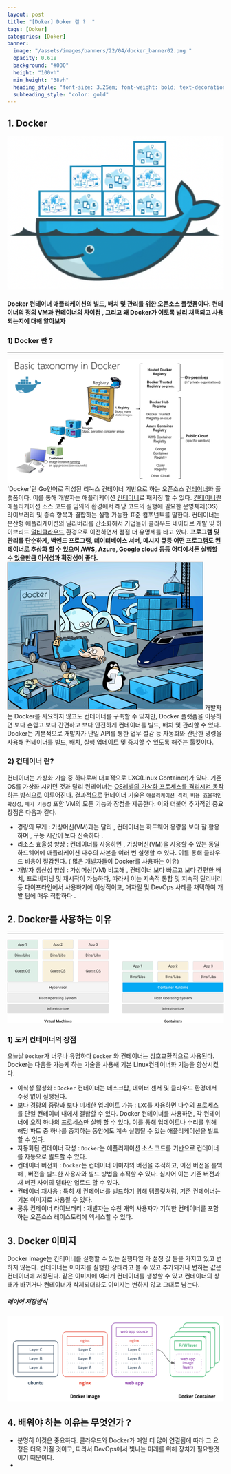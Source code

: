 ```yaml
---
layout: post
title: "[Doker] Doker 란 ?  "
tags: [Doker]
categories: [Doker]
banner:
  image: "/assets/images/banners/22/04/docker_banner02.png "
  opacity: 0.618
  background: "#000"
  height: "100vh"
  min_height: "38vh"
  heading_style: "font-size: 3.25em; font-weight: bold; text-decoration: underline"
  subheading_style: "color: gold"
---
```


## 1. Docker

<img src="/assets/images/img/Gitblog_img/22/04/22/docker_container04.png"/>
<h4>Docker 컨테이너 애플리케이션의 빌드, 배치 및 관리를 위한 오픈소스 플랫폼이다.
컨테이너의 정의 VM과 컨테이너의 차이점 , 그리고 왜 Docker가 이토록 널리 채택되고 사용되는지에 대해 알아보자 </h4>

### 1) Docker 란 ?

---

<img src="/assets/images/img/Gitblog_img/22/04/22/docker_container.png"/>
`Docker`란 Go언어로 작성된 리눅스 컨테이너 기반으로 하는 오픈소스 <U>컨테이너</U>화 플랫폼이다. 이를 통해 개발자는 애플리케이션 <U>컨테이너</U>로 패키징 할 수 있다.  <U>컨테이너란</U> 애플리케이션 소스 코드를 임의의 환경에서 해당 코드의 실행에 필요한 운영체제(OS) 라이브러리 및 종속 항목과 결합하는 실행 가능한 표준 컴포넌트를 말한다. 컨테이너는 분산형 애플리케이션의 딜리버리를 간소화해서 기업들이 클라우드 네이티브
개발 및 하이브리드 <U>멀티클라우드</U> 환경으로 이전하면서 점점 더 유명세를 타고 있다.
<b>프로그램 및 관리를 단순하게, 백엔드 프로그램, 데이터베이스 서버, 메시지 큐등 어떤 프로그램도 컨테이너로 추상화 할 수 있으며
AWS, Azure, Google cloud 등등 어디에서든 실행할 수 있을만큼 이식성과 확장성이 좋다.</b>

<img src="/assets/images/img/Gitblog_img/22/04/22/docker_container02.png"/>
개발자는 Docker를 사요하지 않고도 컨테이너를 구축할 수 있지만, Docker 플랫폼을 이용하면 보다 손쉽고 
보다 간편하고 보다 안전하게 컨테이너를 빌드, 배치 및 관리할 수 있다. Docker는 기본적으로 개발자가 단일 API를 통한 업무 절감 등 
자동화와 간단한 명령을 사용해 컨테이너를 빌드, 배치, 실행 업데이트 및 중지할 수 있도록 해주는 툴킷이다.

### 2) 컨테이너 란?

컨테이너는 가상화 기술 중 하나로써 대표적으로 LXC(Linux Container)가 있다. 기존 OS를 가상화 시키던 것과 달리 컨테이너는
<U>OS레벨의 가상화 프로세스를 격리시켜 동작하는 방식</U>으로 이루어진다.
결과적으로 컨테이너 기술은 `애플리케이션 격리`, `비용 효율적인 확장성`, `폐기 기능성` 포함 VM의 모든 기능과 장점을 제공한다.
이와 더불어 추가적인 중요 장점은 다음과 같다.

- 경량의 무게 : 가상머신(VM)과는 달리 , 컨테이너는 하드웨어 용량을 보다 잘 활용하며 , 구동 시간이 보다 신속하다 .
- 리소스 효율성 향상 : 컨테이너를 사용하면 , 가상머신(VM)을 사용할 수 있는 동일 하드웨어에 애플리케이션 다수의 사본을 여러 번 실행할 수 있다. 이를 통해 클라우드 비용이 절감된다. ( 많은 개발자들이 Docker를 사용하는 이유)
- 개발자 생산성 향상 : 가상머신(VM) 비교해 , 컨테이너 보다 빠르고 보다 간편한 배치, 프로비저닝 및 재시작이 가능하다, 따라서 이는 지속적 통합 및 지속적 딜리버리 등 파이프라인에서 사용하기에 이상적이고, 애자일 및 DevOps 사례를 채택하여 개발 팀에 매우 적합하다 .

## 2. Docker를 사용하는 이유

---

<img src="/assets/images/img/Gitblog_img/22/04/22/docker_container03.png"/>

### 1) 도커 컨테이너의 장점

오늘날 `Docker`가 너무나 유명하다 `Docker` 와 컨테이너는 상호교환적으로 사용된다.
Docker는 다음을 가능케 하는 기술을 사용해 기본 Linux컨테이너화 기능을 향상시켰다.

- 이식성 활성화 : `Docker` 컨테이너는 데스크탑, 데이터 센서 및 클라우드 환경에서 수정 없이 실행된다.
- 보다 경량의 중량과 보다 미세한 업데이트 가능 : `LXC`를 사용하면 다수의 프로세스를 단일 컨테이너 내에서 결합할 수 있다. Docker 컨테이너를 사용하면, 각 컨테이너에 오직 하나의 프로세스만 실행 할 수 있다. 이를 통해 업데이트나 수리를 위해 해당 파트 중 하나를 중지하는 동안에도 계속 실행될 수 있는 애플리케이션을 빌드할 수 있다.
- 자동화된 컨테이너 작성 : `Docker`는 애플리케이션 소스 코드를 기반으로 컨테이너를 자동으로 빌드할 수 있다.
- 컨테이너 버전화 : `Docker`는 컨테이너 이미지의 버전을 추적하고, 이전 버전을 롤백해 , 버전을 빌드한 사용자와 빌드 방법을 추적할 수 있다. 심지어 이는 기존 버전과 새 버전 사이의 델타만 업로드 할 수 있다.
- 컨테이너 재사용 : 특히 새 컨테이너를 빌드하기 위해 템플릿처럼, 기존 컨테이너는 기본 이미지로 사용될 수 있다.
- 공유 컨테이너 라이브러리 : 개발자는 수천 개의 사용자가 기여한 컨테이너를 포함하는 오픈소스 레이스토리에 엑세스할 수 있다.

## 3. Docker 이미지

Docker image는 컨테이너를 실행할 수 있는 실행파일 과 설정 값 들을 가지고 있고 변하지 않는다.
컨테이너는 이미지를 실행한 상태라고 볼 수 있고 추가되거나 변하는 값은 컨테이너에 저장된다. 같은 이미지에 여러개 컨테이너를 생성할 수 있고
컨테이너의 상태가 바뀌거나 컨테이너가 삭제되더라도 이미지는 변하지 않고 그대로 남는다.

##### 레이어 저장방식

<img src="/assets/images/img/Gitblog_img/22/04/22/docker_container05.png"/>

## 4. 배워야 하는 이유는 무엇인가 ?

- 분명히 이것은 중요하다. 클라우드와 Docker가 매일 더 많이 연결됨에 따라 그 요청은 더욱 커질 것이고, 따라서 DevOps에서 빛나는 미래를 위해 장치가 필요할것이기 때문이다.
-
